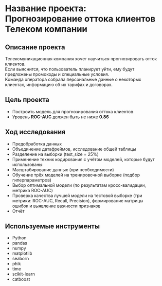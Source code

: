 # Название проекта: Прогнозирование оттока клиентов Телеком компании
## Описание проекта
Телекомуникационная компания хочет научиться прогнозировать отток клиентов. 
<br>Если выяснится, что пользователь планирует уйти, ему будут предложены промокоды и специальные условия. 
<br>Команда оператора собрала персональные данные о некоторых клиентах, информацию об их тарифах и договорах.
## Цель проекта
- Построить модель для прогнозирования оттока клиентов
- Уровень **ROC-AUC** должен быть не ниже **0.86**
## Ход исследования
- Предобработка данных
- Объединение датафреймов, исследование общей таблицы
- Разделение на выборки (test_size = 25%)
- Применение техник кодирования с учётом моделей, которые будут использованы
- Масштабирование данных (при необходимости)
- Обучение трёх моделей на тренировочной выборке (подбор гиперпараметров)
- Выбор оптимальной модели (по результатам кросс-валидации, метрика ROC-AUC)
- Проверка качества лучшей модели на тестовой выборке (три метрики: ROC-AUC, Recall, Precision), формирование матрицы ошибок и выявление важности признаков
- Отчёт
## Используемые инструменты
- Python
- pandas
- numpy
- matplotlib
- seaborn
- phik
- time
- scikit-learn
- catboost